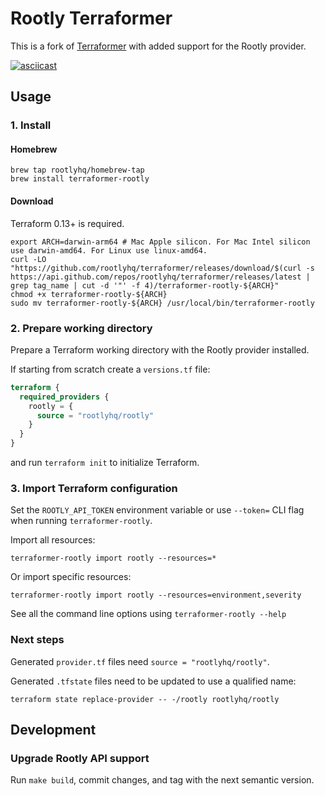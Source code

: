# Rootly Terraformer

This is a fork of [Terraformer](https://github.com/GoogleCloudPlatform/terraformer) with added support for the Rootly provider.

[![asciicast](https://asciinema.org/a/630898.svg)](https://asciinema.org/a/630898)

## Usage

### 1. Install

#### Homebrew

    brew tap rootlyhq/homebrew-tap
    brew install terraformer-rootly

#### Download

Terraform 0.13+ is required.

    export ARCH=darwin-arm64 # Mac Apple silicon. For Mac Intel silicon use darwin-amd64. For Linux use linux-amd64.
    curl -LO "https://github.com/rootlyhq/terraformer/releases/download/$(curl -s https://api.github.com/repos/rootlyhq/terraformer/releases/latest | grep tag_name | cut -d '"' -f 4)/terraformer-rootly-${ARCH}"
    chmod +x terraformer-rootly-${ARCH}
    sudo mv terraformer-rootly-${ARCH} /usr/local/bin/terraformer-rootly

### 2. Prepare working directory

Prepare a Terraform working directory with the Rootly provider installed.

If starting from scratch create a `versions.tf` file:

```tf
terraform {
  required_providers {
    rootly = {
      source = "rootlyhq/rootly"
    }
  }
}
```

and run `terraform init` to initialize Terraform.

### 3. Import Terraform configuration

Set the `ROOTLY_API_TOKEN` environment variable or use `--token=` CLI flag when running `terraformer-rootly`.

Import all resources:

    terraformer-rootly import rootly --resources=*

Or import specific resources:

    terraformer-rootly import rootly --resources=environment,severity

See all the command line options using `terraformer-rootly --help`

### Next steps

Generated `provider.tf` files need `source = "rootlyhq/rootly"`.

Generated `.tfstate` files need to be updated to use a qualified name:

    terraform state replace-provider -- -/rootly rootlyhq/rootly

## Development

### Upgrade Rootly API support

Run `make build`, commit changes, and tag with the next semantic version.
